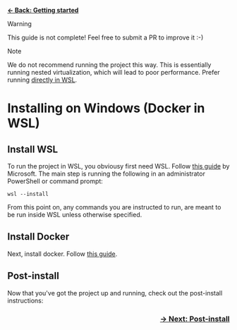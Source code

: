 [**&larr; Back: Getting started**](../introduction.md)

> [!WARNING]
> This guide is not complete! Feel free to submit a PR to improve it :-)

> [!NOTE]
> We do not recommend running the project this way. This is essentially running nested virtualization, which will lead
> to poor performance. Prefer running [directly in WSL](./windows-wsl.md).

# Installing on Windows (Docker in WSL)

## Install WSL

To run the project in WSL, you obviousy first need WSL.
Follow [this guide](https://learn.microsoft.com/en-us/windows/wsl/install) by Microsoft. The main step is running the
following in an administrator PowerShell or command prompt:

```shell
wsl --install
```

From this point on, any commands you are instructed to run, are meant to be run inside WSL unless otherwise specified.

## Install Docker

Next, install docker. Follow [this guide](https://docs.docker.com/desktop/install/windows-install/).

## Post-install

Now that you've got the project up and running, check out the post-install instructions:

<h3 align="right">
<a href="/docs/install/post-install.md">&rarr; Next: Post-install</a>
</h3>
